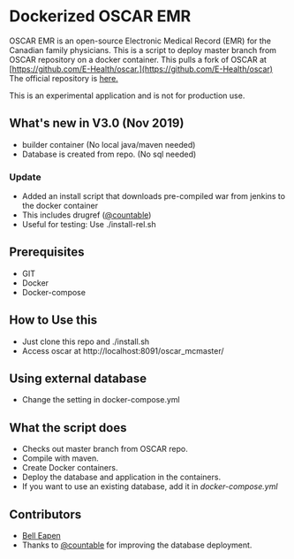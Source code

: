 # Dockerized OSCAR EMR
OSCAR EMR is an open-source Electronic Medical Record (EMR) for the Canadian family physicians. This is a script to deploy master branch from OSCAR repository on a docker container. This pulls a fork of OSCAR at [https://github.com/E-Health/oscar.](https://github.com/E-Health/oscar) The official repository is [here.](https://bitbucket.org/oscaremr/oscar.git)

This is an experimental application and is not for production use.

## What's new in V3.0 (Nov 2019)
* builder container (No local java/maven needed)
* Database is created from repo. (No sql needed)
### Update 
* Added an install script that downloads pre-compiled war from jenkins to the docker container
* This includes drugref ([@countable](https://github.com/countable))
* Useful for testing: Use ./install-rel.sh 

## Prerequisites
* GIT
* Docker
* Docker-compose

## How to Use this
* Just clone this repo and ./install.sh
* Access oscar at http://localhost:8091/oscar_mcmaster/

## Using external database
* Change the setting in docker-compose.yml

## What the script does
* Checks out master branch from OSCAR repo.
* Compile with maven.
* Create Docker containers.
* Deploy the database and application in the containers.
* If you want to use an existing database, add it in *docker-compose.yml*

## Contributors
* [Bell Eapen](http://nuchange.ca)
* Thanks to [@countable](https://github.com/countable) for improving the database deployment.
